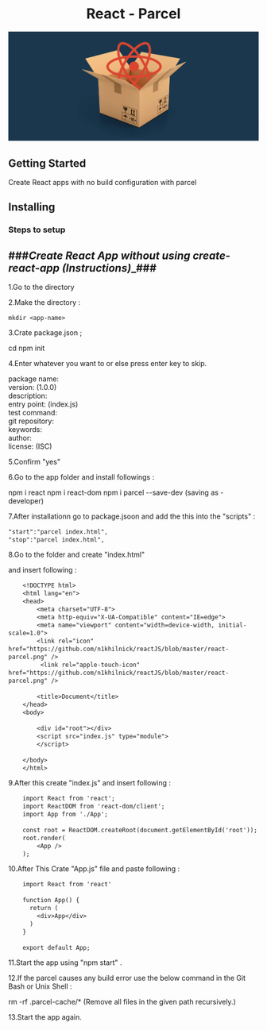 <h1 align="center">
    React - Parcel
</h1>

![react-parcel](https://github.com/n1khilnick/react-parcel/blob/master/react-parcel-cover.png)


## Getting Started

Create React apps with no build configuration with parcel

## Installing

### Steps to setup

###___Create React App  without using create-react-app (Instructions)____###
-----------------------------------------------------------------------------

1.Go to the <react-app> directory

2.Make the directory :

    mkdir <app-name>

3.Crate package.json ;

  cd  <app-name>
  npm init
  
4.Enter whatever you want to or else press enter key to skip.

package name: <name of the package> <br>
version: (1.0.0) <br>
description: <App-Description> <br>
entry point: (index.js) <br>
test command: <br>
git repository:<br>
keywords:<br>
author: <Your-Name> <br>
license: (ISC)

5.Confirm "yes" 

6.Go to the app folder and install followings :

 npm i react
 npm i react-dom
 npm i parcel --save-dev          (saving as -developer)
 
 

7.After installationn go to package.jsoon and add the this into the "scripts" :

	"start":"parcel index.html",
	"stop":"parcel index.html",

 
8.Go to the <app-name> folder and create "index.html"

and insert following :


		<!DOCTYPE html>
		<html lang="en">
		<head>
			<meta charset="UTF-8">
			<meta http-equiv="X-UA-Compatible" content="IE=edge">
			<meta name="viewport" content="width=device-width, initial-scale=1.0">
 			<link rel="icon" href="https://github.com/n1khilnick/reactJS/blob/master/react-parcel.png" />
			 <link rel="apple-touch-icon" href="https://github.com/n1khilnick/reactJS/blob/master/react-parcel.png" />

			<title>Document</title>
		</head>
		<body>

			<div id="root"></div>
			<script src="index.js" type="module">
			</script>
			
		</body>
		</html>
	
	
9.After this create "index.js" and insert following :

		import React from 'react';
		import ReactDOM from 'react-dom/client';
		import App from './App';

		const root = ReactDOM.createRoot(document.getElementById('root'));
		root.render(
			<App />
		);




10.After This Crate "App.js" file  and paste following :

		import React from 'react'

		function App() {
		  return (
			<div>App</div>
		  )
		}

		export default App;
		
		
11.Start the app using "npm start" .

12.If the parcel causes any build error use the below command in the Git Bash or Unix Shell :

  rm -rf .parcel-cache/*            (Remove all files in the given path recursively.)
  
  
13.Start the app again.

